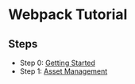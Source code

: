 # Webpack Tutorial

## Steps
- Step 0: [Getting Started](https://webpack.js.org/guides/getting-started/)
- Step 1: [Asset Management](https://webpack.js.org/guides/asset-management/)
